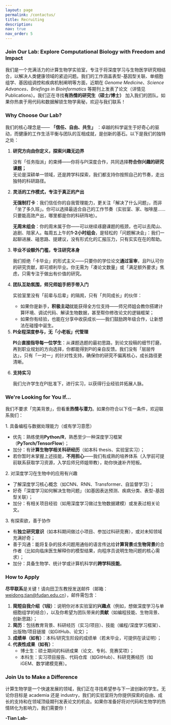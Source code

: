 ```yaml
---
layout: page
permalink: /contactus/
title: Recruiting
description: 
nav: true
nav_order: 5
---
```


<h3>Join Our Lab: Explore Computational Biology with Freedom and Impact</h3>

<p>我们是一个充满活力的计算生物学实验室，专注于将深度学习与生物医学研究相结合，以解决人类健康领域的紧迫问题。我们的工作涵盖表型-基因型关联、单细胞组学、基因组调控和疾病机制阐明等方面，近期在 <em>Genome Medicine</em>、<em>Science Advances</em>、<em>Briefings in Bioinformatics</em> 等期刊上发表了论文（详情见Publications）。我们正在寻找<strong>有热情的研究生（硕士/博士）</strong> 加入我们的团队。如果你热衷于用代码和数据解锁生物学奥秘，欢迎与我们联系！</p>

<h3>Why Choose Our Lab?</h3>

<p>我们的核心理念是—— <strong>「信任、自由、共生」</strong> ：卓越的科学诞生于好奇心的驱动，而健康的工作生活平衡与团队的互相成就，是创新的基石。以下是我们的独特之处：</p>

<ol>
  <li><strong>研究方向由你定义，探索兴趣无边界</strong>
    <p>没有「任务指派」的束缚——你将与PI深度合作，共同选择<strong>符合你兴趣的研究课题；</strong><br>
    无论是深耕单一领域，还是跨学科探索，我们都支持你按照自己的节奏，走出独特的科研路径。</p>
  </li>
  <li><strong>灵活的工作模式，专注于真正的产出</strong>
    <p><strong>无强制打卡</strong>：我们信任你的自我管理能力，更关注「解决了什么问题」，而非「坐了多久班」。你可以选择最适合自己的工作节奏（实验室、家、咖啡屋……只要能高效产出，哪里都是你的科研阵地）。</p>
    <p><strong>无周末组会</strong>：你的周末属于你——可以继续琢磨课题的瓶颈，也可以去爬山、追剧、陪家人。每周五上午的<strong>1-2小时组会</strong>，是轻松的「问题解决会」：我们一起聊进展、碰思路、提建议，没有形式化的汇报压力，只有实实在在的帮助。</p>
  </li>
  <li><strong>毕业不设额外门槛，专注研究本身</strong>
    <p>我们拒绝「卡毕业」的形式主义——只要你的学位论文<strong>通过盲审</strong>，且PI认可你的研究贡献，即可顺利毕业。你无需为「凑论文数量」或「满足额外要求」焦虑，只需专注于做出有价值的研究。</p>
  </li>
  <li><strong>团队互助氛围，师兄师姐手把手带入门</strong>
    <p>实验室里没有「前辈与后辈」的隔阂，只有「共同成长」的伙伴：</p>
    <ul>
      <li>如果你是新手，<strong>积极主动</strong>就能获得全方位支持——师兄师姐会教你搭建计算环境、调试代码、解读生物数据，甚至帮你修改论文的逻辑框架；</li>
      <li>如果你有经验，也能在分享中收获成长——我们鼓励跨年级合作，让新想法在碰撞中诞生。</li>
    </ul>
  </li>
  <li><strong>PI全程深度参与，无「小老板」代管理</strong>
    <p><strong>PI</strong>会<strong>直接指导每一位学生</strong>：从课题选题的最初思路，到论文投稿的细节打磨，再到职业规划的方向选择，你都能得到PI的亲自反馈。我们没有「层层传达」，只有「一对一」的针对性支持，确保你的研究不偏离核心，成长路径更清晰。</p>
  </li>
  <li><strong>支持实习</strong>
    <p>我们允许学生在PI批准下，进行实习，以获得行业经验并拓展人脉。</p>
  </li>
</ol>

<h3>We're Looking for You If...</h3>

<p>我们不要求「完美背景」，但看重<strong>热情与潜力</strong>。如果你符合以下任一条件，欢迎联系我们：</p>

<p>1. 具备编程与数据处理能力（或有学习意愿）</p>
<ul>
  <li>优先：熟练使用<strong>Python/R</strong>，熟悉至少一种深度学习框架（<strong>PyTorch/TensorFlow</strong>）；</li>
  <li>加分：有<strong>计算生物学相关科研经历</strong>（如本科 thesis、实验室实习）；</li>
  <li>若你暂时未掌握上述技能，<strong>不用担心</strong>——我们有成熟的培养体系（入学前可提前联系获取学习资源，入学后师兄师姐带教），助你快速补齐短板。</li>
</ul>

<p>2. 对深度学习在生物中的应用有兴趣</p>
<ul>
  <li>了解深度学习核心概念（如CNN、RNN、Transformer、自监督学习）；</li>
  <li>好奇「深度学习如何解决生物问题」（如基因表达预测、疾病分类、表型-基因型关联）；</li>
  <li>加分：有相关项目经验（如用深度学习做过生物数据建模）或发表过相关论文。</li>
</ul>

<p>3. 有探索欲，善于协作</p>
<ul>
  <li>有<strong>独立研究意识</strong>（如本科期间做过小项目、参加过科研竞赛），或对未知领域充满好奇；</li>
  <li>善于沟通：能将复杂的技术问题用通俗的语言传达给<strong>计算背景</strong>或<strong>生物背景</strong>的合作者（比如向临床医生解释你的模型结果，向程序员说明生物问题的核心需求）；</li>
  <li>加分：具备生物学、统计学或计算机科学的<strong>跨学科技能</strong>。</li>
</ul>

<h3>How to Apply</h3>

<p><strong>尽早联系</strong>是关键！请向田卫东教授发送邮件（邮箱：<a href="mailto:weidong.tian@fudan.edu.cn">weidong.tian@fudan.edu.cn</a>），邮件需包含：</p>

<ol>
  <li><strong>简短自我介绍（1段）</strong>：说明你对本实验室的<strong>兴趣点</strong>（例如，想做深度学习与单细胞组学的结合），以及你希望为团队带来的<strong>贡献</strong>（如编程技能、生物背景、创新思路）；</li>
  <li><strong>简历</strong>：包括教育背景、科研经历（实习/项目）、技能（编程/深度学习框架）、出版物/项目链接（如GitHub、论文）；</li>
  <li><strong>成绩单（如有）</strong>：本科/研究生阶段的成绩单（若未毕业，可提供在读证明）；</li>
  <li><strong>代表性成果（如有）</strong>：
    <ul>
      <li>博士生：硕士期间的科研成果（论文、专利、竞赛奖项）；</li>
      <li>本科生：实习项目报告、代码仓库（如GitHub）、科研竞赛经历（如iGEM、数学建模竞赛）。</li>
    </ul>
  </li>
</ol>

<h3>Join Us to Make a Difference</h3>

<p>计算生物学是一个快速发展的领域，我们正在寻找希望参与下一波创新的学生。无论你目标是 academia 还是 industry，我们的实验室将为你提供探索的自由、成长的支持和在领域顶级期刊发表论文的机会。如果你准备好将对代码和生物学的热情转化为影响力，我们需要你！</p>

<p><strong>-Tian Lab-</strong></p>
